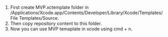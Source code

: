1. First create MVP.xctemplate folder in /Applications/Xcode.app/Contents/Developer/Library/Xcode/Templates/File Templates/Source.
2. Then copy repository content to this folder.
3. Now you can use MVP temaplate in xcode using cmd + n.

